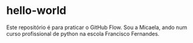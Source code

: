 # hello-world
Este repositório é para praticar o GitHub Flow.
Sou a Micaela, ando num curso profissional de python na escola Francisco Fernandes.
